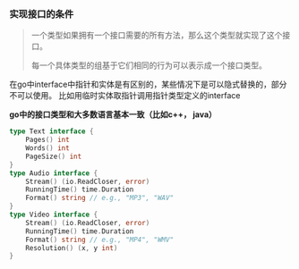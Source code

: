 ### 实现接口的条件

> 一个类型如果拥有一个接口需要的所有方法，那么这个类型就实现了这个接口。
> 
> 每一个具体类型的组基于它们相同的行为可以表示成一个接口类型。

在go中interface中指针和实体是有区别的，某些情况下是可以隐式替换的，部分不可以使用。
比如用临时实体取指针调用指针类型定义的interface


**go中的接口类型和大多数语言基本一致（比如c++， java）**
```go
type Text interface {
    Pages() int
    Words() int
    PageSize() int
}
type Audio interface {
    Stream() (io.ReadCloser, error)
    RunningTime() time.Duration
    Format() string // e.g., "MP3", "WAV"
}
type Video interface {
    Stream() (io.ReadCloser, error)
    RunningTime() time.Duration
    Format() string // e.g., "MP4", "WMV"
    Resolution() (x, y int)
}
```